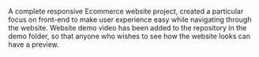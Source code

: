 A complete responsive Ecommerce website project, created a particular focus on front-end  to make user experience easy while navigating through the website.
Website demo video has been added to the repository in the demo folder, so that anyone who wishes to see how the website looks can have a preview.
